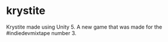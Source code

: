 # krystite
Krystite made using Unity 5. A new game that was made for the #indiedevmixtape number 3.
